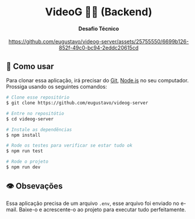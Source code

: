 <h1 align="center">
    VideoG 🤳🏼 (Backend)
</h1>

<h4 align="center">
  Desafio Técnico
</h4>


<div align="center">


https://github.com/eugustavo/videog-server/assets/25755550/6699b126-852f-49c0-bc94-2eddc20615cd


</div>
  
## :rocket: Como usar

Para clonar essa aplicação, irá precisar do [Git](https://git-scm.com), [Node.js](https://nodejs.org/) no seu computador. Prossiga usando os seguintes comandos:

```bash
# Clone esse repositório
$ git clone https://github.com/eugustavo/videog-server

# Entre no repositótio
$ cd videog-server

# Instale as dependências
$ npm install

# Rode os testes para verificar se estar tudo ok
$ npm run test

# Rode o projeto
$ npm run dev
```

## 👁️ Obsevações

Essa aplicação precisa de um arquivo `.env`, esse arquivo foi enviado no e-mail. Baixe-o e acrescente-o ao projeto para executar tudo perfeitamente.

